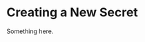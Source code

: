 [title]: # (Creating a New Secret)
[tags]: # (XXX)
[priority]: # (6902)
# Creating a New Secret
Something here.
